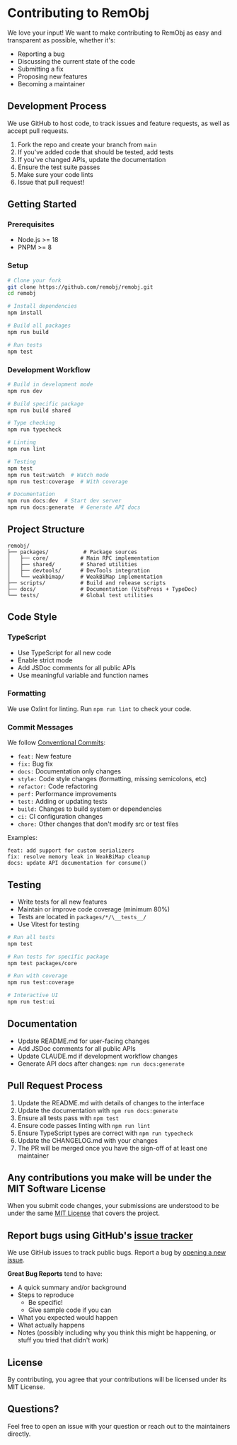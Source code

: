 # Contributing to RemObj

We love your input! We want to make contributing to RemObj as easy and transparent as possible, whether it's:

- Reporting a bug
- Discussing the current state of the code
- Submitting a fix
- Proposing new features
- Becoming a maintainer

## Development Process

We use GitHub to host code, to track issues and feature requests, as well as accept pull requests.

1. Fork the repo and create your branch from `main`
2. If you've added code that should be tested, add tests
3. If you've changed APIs, update the documentation
4. Ensure the test suite passes
5. Make sure your code lints
6. Issue that pull request!

## Getting Started

### Prerequisites

- Node.js >= 18
- PNPM >= 8

### Setup

```bash
# Clone your fork
git clone https://github.com/remobj/remobj.git
cd remobj

# Install dependencies
npm install

# Build all packages
npm run build

# Run tests
npm test
```

### Development Workflow

```bash
# Build in development mode
npm run dev

# Build specific package
npm run build shared

# Type checking
npm run typecheck

# Linting
npm run lint

# Testing
npm test
npm run test:watch  # Watch mode
npm run test:coverage  # With coverage

# Documentation
npm run docs:dev  # Start dev server
npm run docs:generate  # Generate API docs
```

## Project Structure

```
remobj/
├── packages/           # Package sources
│   ├── core/          # Main RPC implementation
│   ├── shared/        # Shared utilities
│   ├── devtools/      # DevTools integration
│   └── weakbimap/     # WeakBiMap implementation
├── scripts/           # Build and release scripts
├── docs/              # Documentation (VitePress + TypeDoc)
└── tests/             # Global test utilities
```

## Code Style

### TypeScript

- Use TypeScript for all new code
- Enable strict mode
- Add JSDoc comments for all public APIs
- Use meaningful variable and function names

### Formatting

We use Oxlint for linting. Run `npm run lint` to check your code.

### Commit Messages

We follow [Conventional Commits](https://www.conventionalcommits.org/):

- `feat:` New feature
- `fix:` Bug fix
- `docs:` Documentation only changes
- `style:` Code style changes (formatting, missing semicolons, etc)
- `refactor:` Code refactoring
- `perf:` Performance improvements
- `test:` Adding or updating tests
- `build:` Changes to build system or dependencies
- `ci:` CI configuration changes
- `chore:` Other changes that don't modify src or test files

Examples:
```
feat: add support for custom serializers
fix: resolve memory leak in WeakBiMap cleanup
docs: update API documentation for consume()
```

## Testing

- Write tests for all new features
- Maintain or improve code coverage (minimum 80%)
- Tests are located in `packages/*/\__tests__/`
- Use Vitest for testing

```bash
# Run all tests
npm test

# Run tests for specific package
npm test packages/core

# Run with coverage
npm run test:coverage

# Interactive UI
npm run test:ui
```

## Documentation

- Update README.md for user-facing changes
- Add JSDoc comments for all public APIs
- Update CLAUDE.md if development workflow changes
- Generate API docs after changes: `npm run docs:generate`

## Pull Request Process

1. Update the README.md with details of changes to the interface
2. Update the documentation with `npm run docs:generate`
3. Ensure all tests pass with `npm test`
4. Ensure code passes linting with `npm run lint`
5. Ensure TypeScript types are correct with `npm run typecheck`
6. Update the CHANGELOG.md with your changes
7. The PR will be merged once you have the sign-off of at least one maintainer

## Any contributions you make will be under the MIT Software License

When you submit code changes, your submissions are understood to be under the same [MIT License](LICENSE) that covers the project.

## Report bugs using GitHub's [issue tracker](https://github.com/remobj/remobj/issues)

We use GitHub issues to track public bugs. Report a bug by [opening a new issue](https://github.com/remobj/remobj/issues/new).

**Great Bug Reports** tend to have:

- A quick summary and/or background
- Steps to reproduce
  - Be specific!
  - Give sample code if you can
- What you expected would happen
- What actually happens
- Notes (possibly including why you think this might be happening, or stuff you tried that didn't work)

## License

By contributing, you agree that your contributions will be licensed under its MIT License.

## Questions?

Feel free to open an issue with your question or reach out to the maintainers directly.